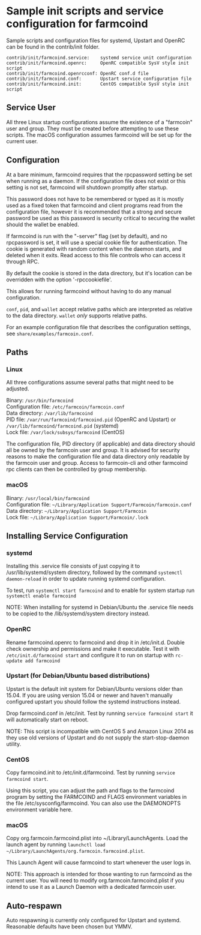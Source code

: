 Sample init scripts and service configuration for farmcoind
==========================================================

Sample scripts and configuration files for systemd, Upstart and OpenRC
can be found in the contrib/init folder.

    contrib/init/farmcoind.service:    systemd service unit configuration
    contrib/init/farmcoind.openrc:     OpenRC compatible SysV style init script
    contrib/init/farmcoind.openrcconf: OpenRC conf.d file
    contrib/init/farmcoind.conf:       Upstart service configuration file
    contrib/init/farmcoind.init:       CentOS compatible SysV style init script

Service User
---------------------------------

All three Linux startup configurations assume the existence of a "farmcoin" user
and group.  They must be created before attempting to use these scripts.
The macOS configuration assumes farmcoind will be set up for the current user.

Configuration
---------------------------------

At a bare minimum, farmcoind requires that the rpcpassword setting be set
when running as a daemon.  If the configuration file does not exist or this
setting is not set, farmcoind will shutdown promptly after startup.

This password does not have to be remembered or typed as it is mostly used
as a fixed token that farmcoind and client programs read from the configuration
file, however it is recommended that a strong and secure password be used
as this password is security critical to securing the wallet should the
wallet be enabled.

If farmcoind is run with the "-server" flag (set by default), and no rpcpassword is set,
it will use a special cookie file for authentication. The cookie is generated with random
content when the daemon starts, and deleted when it exits. Read access to this file
controls who can access it through RPC.

By default the cookie is stored in the data directory, but it's location can be overridden
with the option '-rpccookiefile'.

This allows for running farmcoind without having to do any manual configuration.

`conf`, `pid`, and `wallet` accept relative paths which are interpreted as
relative to the data directory. `wallet` *only* supports relative paths.

For an example configuration file that describes the configuration settings,
see `share/examples/farmcoin.conf`.

Paths
---------------------------------

### Linux

All three configurations assume several paths that might need to be adjusted.

Binary:              `/usr/bin/farmcoind`  
Configuration file:  `/etc/farmcoin/farmcoin.conf`  
Data directory:      `/var/lib/farmcoind`  
PID file:            `/var/run/farmcoind/farmcoind.pid` (OpenRC and Upstart) or `/var/lib/farmcoind/farmcoind.pid` (systemd)  
Lock file:           `/var/lock/subsys/farmcoind` (CentOS)  

The configuration file, PID directory (if applicable) and data directory
should all be owned by the farmcoin user and group.  It is advised for security
reasons to make the configuration file and data directory only readable by the
farmcoin user and group.  Access to farmcoin-cli and other farmcoind rpc clients
can then be controlled by group membership.

### macOS

Binary:              `/usr/local/bin/farmcoind`  
Configuration file:  `~/Library/Application Support/Farmcoin/farmcoin.conf`  
Data directory:      `~/Library/Application Support/Farmcoin`  
Lock file:           `~/Library/Application Support/Farmcoin/.lock`  

Installing Service Configuration
-----------------------------------

### systemd

Installing this .service file consists of just copying it to
/usr/lib/systemd/system directory, followed by the command
`systemctl daemon-reload` in order to update running systemd configuration.

To test, run `systemctl start farmcoind` and to enable for system startup run
`systemctl enable farmcoind`

NOTE: When installing for systemd in Debian/Ubuntu the .service file needs to be copied to the /lib/systemd/system directory instead.

### OpenRC

Rename farmcoind.openrc to farmcoind and drop it in /etc/init.d.  Double
check ownership and permissions and make it executable.  Test it with
`/etc/init.d/farmcoind start` and configure it to run on startup with
`rc-update add farmcoind`

### Upstart (for Debian/Ubuntu based distributions)

Upstart is the default init system for Debian/Ubuntu versions older than 15.04. If you are using version 15.04 or newer and haven't manually configured upstart you should follow the systemd instructions instead.

Drop farmcoind.conf in /etc/init.  Test by running `service farmcoind start`
it will automatically start on reboot.

NOTE: This script is incompatible with CentOS 5 and Amazon Linux 2014 as they
use old versions of Upstart and do not supply the start-stop-daemon utility.

### CentOS

Copy farmcoind.init to /etc/init.d/farmcoind. Test by running `service farmcoind start`.

Using this script, you can adjust the path and flags to the farmcoind program by
setting the FARMCOIND and FLAGS environment variables in the file
/etc/sysconfig/farmcoind. You can also use the DAEMONOPTS environment variable here.

### macOS

Copy org.farmcoin.farmcoind.plist into ~/Library/LaunchAgents. Load the launch agent by
running `launchctl load ~/Library/LaunchAgents/org.farmcoin.farmcoind.plist`.

This Launch Agent will cause farmcoind to start whenever the user logs in.

NOTE: This approach is intended for those wanting to run farmcoind as the current user.
You will need to modify org.farmcoin.farmcoind.plist if you intend to use it as a
Launch Daemon with a dedicated farmcoin user.

Auto-respawn
-----------------------------------

Auto respawning is currently only configured for Upstart and systemd.
Reasonable defaults have been chosen but YMMV.

